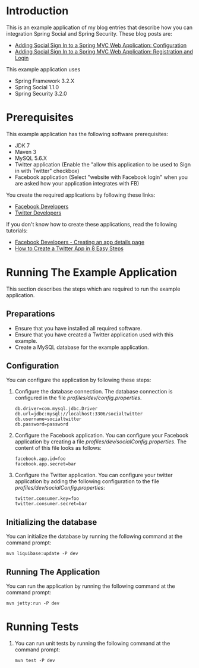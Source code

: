 Introduction
==============

This is an example application of my blog entries that describe how you can integration Spring Social and
Spring Security. These blog posts are:

* [Adding Social Sign In to a Spring MVC Web Application: Configuration](http://www.petrikainulainen.net/programming/spring-framework/adding-social-sign-in-to-a-spring-mvc-web-application-configuration/)
* [Adding Social Sign In to a Spring MVC Web Application: Registration and Login](http://www.petrikainulainen.net/programming/spring-framework/adding-social-sign-in-to-a-spring-mvc-web-application-registration-and-login/)


This example application uses

* Spring Framework 3.2.X
* Spring Social 1.1.0
* Spring Security 3.2.0


Prerequisites
===============

This example application has the following software prerequisites:

* JDK 7
* Maven 3
* MySQL 5.6.X
* Twitter application (Enable the "allow this application to be used to Sign in with Twitter" checkbox)
* Facebook application (Select "website with Facebook login" when you are asked how your application integrates with FB)

You create the required applications by following these links:

* [Facebook Developers](https://developers.facebook.com/)
* [Twitter Developers](https://dev.twitter.com/)

If you don't know how to create these applications, read the following tutorials:

* [Facebook Developers - Creating an app details page](https://developers.facebook.com/docs/guides/appcenter/#creating)
* [How to Create a Twitter App in 8 Easy Steps](http://iag.me/socialmedia/how-to-create-a-twitter-app-in-8-easy-steps/)

Running The Example Application
================================

This section describes the steps which are required to run the example application.

Preparations
--------------

* Ensure that you have installed all required software.
* Ensure that you have created a Twitter application used with this example.
* Create a MySQL database for the example application.

Configuration
---------------

You can configure the application by following these steps:

1.  Configure the database connection. The database connection is configured in the file *profiles/dev/config.properties*.

        db.driver=com.mysql.jdbc.Driver
        db.url=jdbc:mysql://localhost:3306/socialtwitter
        db.username=socialtwitter
        db.password=password

2.  Configure the Facebook application. You can configure your Facebook application by creating a file
    *profiles/dev/socialConfig.properties*. The content of this file looks as follows:

        facebook.app.id=foo
        facebook.app.secret=bar

3.  Configure the Twitter application. You can configure your twitter application by adding the following
    configuration to the file *profiles/dev/socialConfig.properties*:

        twitter.consumer.key=foo
        twitter.consumer.secret=bar

Initializing the database
---------------------------

You can initialize the database by running the following command at the command prompt:

    mvn liquibase:update -P dev

Running The Application
-------------------------

You can run the application by running the following command at the command prompt:

    mvn jetty:run -P dev

Running Tests
================

1.  You can run unit tests by running the following command at the command prompt:

        mvn test -P dev
